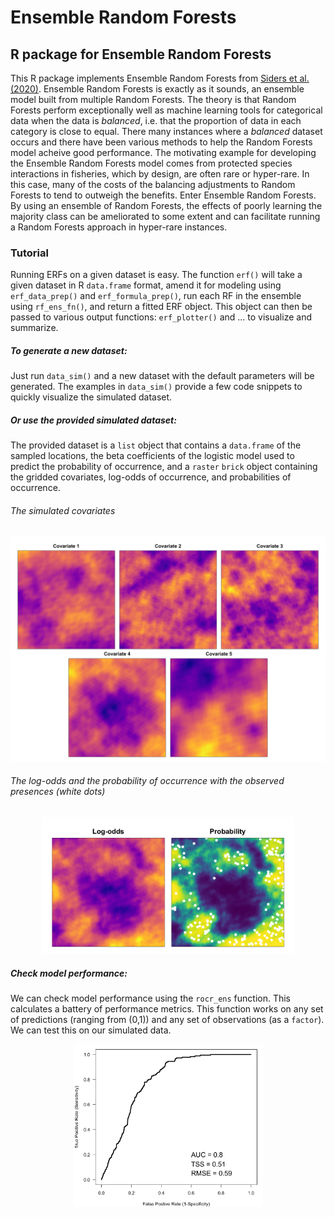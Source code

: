 # Ensemble Random Forests
## R package for Ensemble Random Forests

This R package implements Ensemble Random Forests from [Siders et al. (2020)](https://www.int-res.com/abstracts/esr/v43/p183-197/). Ensemble Random Forests is exactly as it sounds, an ensemble model built from multiple Random Forests. The theory is that Random Forests perform exceptionally well as machine learning tools for categorical data when the data is *balanced*, i.e. that the proportion of data in each category is close to equal. There many instances where a *balanced* dataset occurs and there have been various methods to help the Random Forests model acheive good performance. The motivating example for developing the Ensemble Random Forests model comes from protected species interactions in fisheries, which by design, are often rare or hyper-rare. In this case, many of the costs of the balancing adjustments to Random Forests to tend to outweigh the benefits. Enter Ensemble Random Forests. By using an ensemble of Random Forests, the effects of poorly learning the majority class can be ameliorated to some extent and can facilitate running a Random Forests approach in hyper-rare instances. 

### Tutorial

Running ERFs on a given dataset is easy. The function `erf()` will take a given dataset in R `data.frame` format, amend it for modeling using `erf_data_prep()` and `erf_formula_prep()`, run each RF in the ensemble using `rf_ens_fn()`, and return a fitted ERF object. This object can then be passed to various output functions: `erf_plotter()` and ... to visualize and summarize.

##### To generate a new dataset:
Just run `data_sim()` and a new dataset with the default parameters will be generated. The examples in `data_sim()` provide a few code snippets to quickly visualize the simulated dataset. 

##### Or use the provided simulated dataset:
The provided dataset is a `list` object that contains a `data.frame` of the sampled locations, the beta coefficients of the logistic model used to predict the probability of occurrence, and a `raster` `brick` object containing the gridded covariates, log-odds of occurrence, and probabilities of occurrence. 

###### The simulated covariates
<p align="center">
<img src="./misc/simulated_covariates_png.png">
</p>

###### The log-odds and the probability of occurrence with the observed presences (white dots)
<p align="center">
<img src="./misc/simulated_real_png.png" width="80%">
</p>

##### Check model performance:
We can check model performance using the `rocr_ens` function. This calculates a battery of performance metrics. This function works on any set of predictions (ranging from (0,1)) and any set of observations (as a `factor`). We can test this on our simulated data. 
<p align="center">
<img src="./misc/simulated_roc_png.png" width="60%">
</p>

